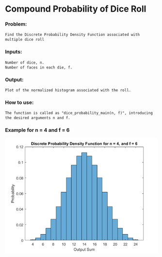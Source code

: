 # Compound Probability of Dice Roll

### Problem:

    Find the Discrete Probability Density Function associated with multiple dice roll

### Inputs:

    Number of dice, n.
    Number of faces in each die, f.
  
### Output:

    Plot of the normalized histogram associated with the roll.
    
### How to use:

    The function is called as "dice_probability_main(n, f)", introducing the desired arguments n and f.


### Example for n = 4 and f = 6

![alt text]( /Images/4_6_sided_dice.png )
